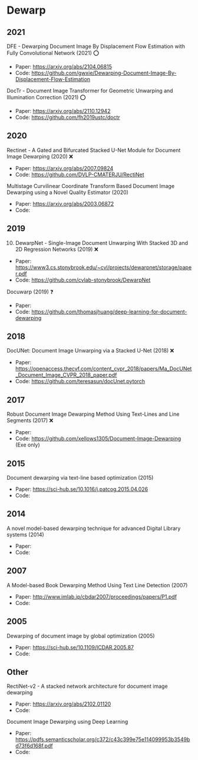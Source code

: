 # Dewarp
## 2021
DFE - Dewarping Document Image By Displacement Flow Estimation with Fully Convolutional Network (2021) ⭕
- Paper: https://arxiv.org/abs/2104.06815
- Code: https://github.com/gwxie/Dewarping-Document-Image-By-Displacement-Flow-Estimation

DocTr - Document Image Transformer for Geometric Unwarping and Illumination Correction (2021) ⭕
- Paper: https://arxiv.org/abs/2110.12942
- Code: https://github.com/fh2019ustc/doctr

## 2020
Rectinet - A Gated and Bifurcated Stacked U-Net Module for Document Image Dewarping (2020) ❌
- Paper: https://arxiv.org/abs/2007.09824
- Code: https://github.com/DVLP-CMATERJU/RectiNet

Multistage Curvilinear Coordinate Transform Based Document Image Dewarping using a Novel Quality Estimator (2020)
- Paper: https://arxiv.org/abs/2003.06872
- Code:

## 2019
10. DewarpNet - Single-Image Document Unwarping With Stacked 3D and 2D Regression Networks (2019) ❌
- Paper: https://www3.cs.stonybrook.edu/~cvl/projects/dewarpnet/storage/paper.pdf
- Code: https://github.com/cvlab-stonybrook/DewarpNet

Docuwarp (2019) ❓
- Paper:
- Code: https://github.com/thomasjhuang/deep-learning-for-document-dewarping

## 2018
DocUNet: Document Image Unwarping via a Stacked U-Net (2018) ❌
- Paper: https://openaccess.thecvf.com/content_cvpr_2018/papers/Ma_DocUNet_Document_Image_CVPR_2018_paper.pdf
- Code: https://github.com/teresasun/docUnet.pytorch

## 2017
Robust Document Image Dewarping Method Using Text-Lines and Line Segments (2017) ❌
- Paper:
- Code: https://github.com/xellows1305/Document-Image-Dewarping (Exe only)

## 2015
Document dewarping via text-line based optimization (2015)
- Paper: https://sci-hub.se/10.1016/j.patcog.2015.04.026
- Code:

## 2014
A novel model-based dewarping technique for advanced Digital Library systems (2014)
- Paper:
- Code:

## 2007
A Model-based Book Dewarping Method Using Text Line Detection (2007)
- Paper: http://www.imlab.jp/cbdar2007/proceedings/papers/P1.pdf
- Code:

## 2005
Dewarping of document image by global optimization (2005)
- Paper: https://sci-hub.se/10.1109/ICDAR.2005.87
- Code:

## Other
RectiNet-v2 - A stacked network architecture for document image dewarping
- Paper: https://arxiv.org/abs/2102.01120
- Code:

Document Image Dewarping using Deep Learning
- Paper: https://pdfs.semanticscholar.org/c372/c43c399e75e114099953b3549bd73f6d168f.pdf
- Code:
